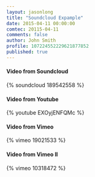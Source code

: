 ```yaml
---
layout: jasonlong
title: "Soundcloud Expample"
date: 2015-04-11 00:00:00
comtec: 20115-04-11
comments: false
author: John Smith
profile: 107224552229621877852
published: true
---
```


#### Video from Soundcloud

{% soundcloud 189542558 %}

#### Video from Youtube

{% youtube EXOyjENFQMc %}

#### Video from Vimeo

{% vimeo 19021533 %}

#### Video from Vimeo II

{% vimeo 10318472 %}

